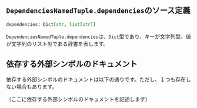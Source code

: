 ## `DependenciesNamedTuple.dependencies`のソース定義

```python
dependencies: Dict[str, list[str]]
```

`DependenciesNamedTuple.dependencies`は、`Dict`型であり、キーが文字列型、値が文字列のリスト型である辞書を表します。

## 依存する外部シンボルのドキュメント

依存する外部シンボルのドキュメントは以下の通りです。ただし、１つも存在しない場合もあります。

（ここに依存する外部シンボルのドキュメントを記述します）